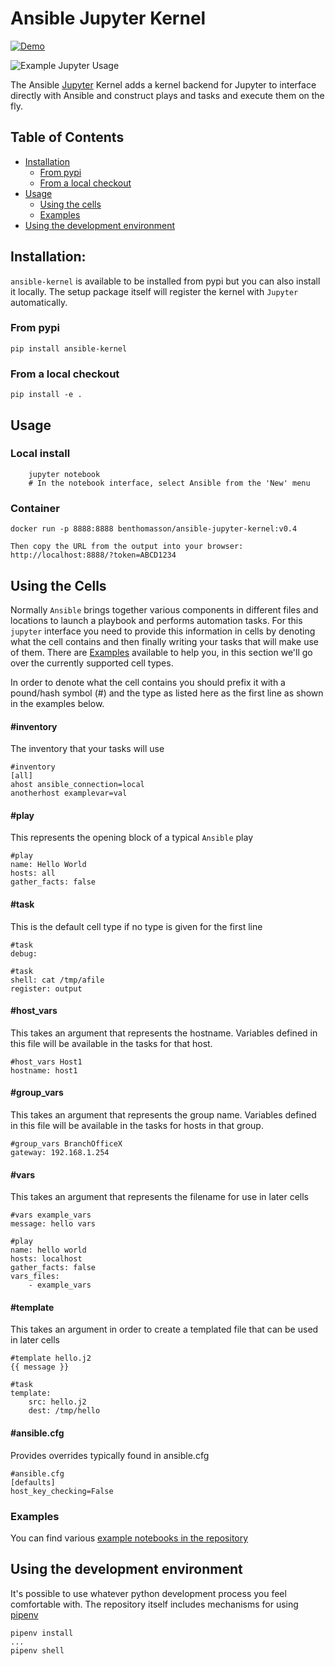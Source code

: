 # Ansible Jupyter Kernel

[![Demo](https://raw.githubusercontent.com/ansible/ansible-jupyter-kernel/master/docs/ansible_jupyter_kernel_vimeo.png)](https://vimeo.com/279049946 "Run Ansible Tasks from Jupyter Notebook - Click to Watch!")


![Example Jupyter Usage](https://raw.githubusercontent.com/ansible/ansible-jupyter-kernel/master/docs/example_session.png)

The Ansible [Jupyter](http://jupyter.readthedocs.io/en/latest/) Kernel adds a kernel backend for Jupyter to interface directly with Ansible and construct plays and tasks and execute them on the fly.

## Table of Contents

* [Installation](#installation)
  * [From pypi](#from-pypi)
  * [From a local checkout](#from-a-local-checkout)
* [Usage](#usage)
  * [Using the cells](#using-the-cells)
  * [Examples](#examples)
* [Using the development environment](#using-the-development-environment)

## Installation:

`ansible-kernel` is available to be installed from pypi but you can also install it locally. The setup package itself will register the kernel
with `Jupyter` automatically.

### From pypi

    pip install ansible-kernel

### From a local checkout

    pip install -e .

## Usage

### Local install

```
    jupyter notebook
    # In the notebook interface, select Ansible from the 'New' menu
```

### Container

    docker run -p 8888:8888 benthomasson/ansible-jupyter-kernel:v0.4

    Then copy the URL from the output into your browser:
    http://localhost:8888/?token=ABCD1234


## Using the Cells

Normally `Ansible` brings together various components in different files and locations to launch a playbook and performs automation tasks. For this
`jupyter` interface you need to provide this information in cells by denoting what the cell contains and then finally writing your tasks that will make
use of them. There are [Examples](#examples) available to help you, in this section we'll go over the currently supported cell types.

In order to denote what the cell contains you should prefix it with a pound/hash symbol (#) and the type as listed here as the first line as shown in the examples
below.

#### #inventory

The inventory that your tasks will use

```
#inventory
[all]
ahost ansible_connection=local
anotherhost examplevar=val
```

#### #play

This represents the opening block of a typical `Ansible` play

```
#play
name: Hello World
hosts: all
gather_facts: false
```

#### #task

This is the default cell type if no type is given for the first line

```
#task
debug:
```

```
#task
shell: cat /tmp/afile
register: output
```

#### #host_vars

This takes an argument that represents the hostname.  Variables
defined in this file will be available in the tasks for that host.

```
#host_vars Host1
hostname: host1
```

#### #group_vars

This takes an argument that represents the group name.  Variables
defined in this file will be available in the tasks for hosts in that
group.

```
#group_vars BranchOfficeX
gateway: 192.168.1.254
```

#### #vars

This takes an argument that represents the filename for use in later cells

```
#vars example_vars
message: hello vars
```

```
#play
name: hello world
hosts: localhost
gather_facts: false
vars_files:
    - example_vars
```

#### #template

This takes an argument in order to create a templated file that can be used in later cells

```
#template hello.j2
{{ message }}
```

```
#task
template:
    src: hello.j2
    dest: /tmp/hello
```

#### #ansible.cfg

Provides overrides typically found in ansible.cfg

```
#ansible.cfg
[defaults]
host_key_checking=False
```

### Examples

You can find various [example notebooks in the repository](https://github.com/ansible/ansible-jupyter-kernel/tree/master/notebooks)

## Using the development environment

It's possible to use whatever python development process you feel comfortable with. The repository itself includes mechanisms for
using [pipenv](https://github.com/pypa/pipenv)

```
pipenv install
...
pipenv shell
```
